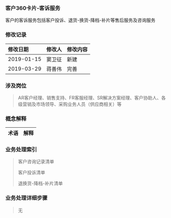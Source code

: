 ### 客户360卡片-客诉服务

客户的客诉服务包括客户投诉、退货-换货-降档-补片等售后服务及咨询服务

### 修改记录

| 修改日期 | 修改人 | 修改内容 |
| :--- | :--- | :--- |
| 2019-01-15 | 窦卫征 | 新建 |
| 2019-03-29 | 蒋善伟 | 完善 |

### 涉及岗位

> AR客户经理、销售支持、FR客服经理、SR解决方案经理、客户协助人、各级营销及市场领导、采购业务人员（供应商相关）等

### 概念解释

| 术语 | 解释 |
| :--- | :--- |


### 业务处理索引

> 客户咨询记录清单
>
> 客户投诉清单
>
> 退换货-降档-补片清单

### 业务处理详细步骤

> 无



